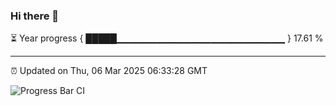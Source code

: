 ### Hi there 👋

⏳ Year progress { █████▁▁▁▁▁▁▁▁▁▁▁▁▁▁▁▁▁▁▁▁▁▁▁▁▁ } 17.61 %

---

⏰ Updated on Thu, 06 Mar 2025 06:33:28 GMT

![Progress Bar CI](https://github.com/DhruviPatel157/GitHub-Actions-Demo/workflows/Progress%20Bar%20CI/badge.svg)
